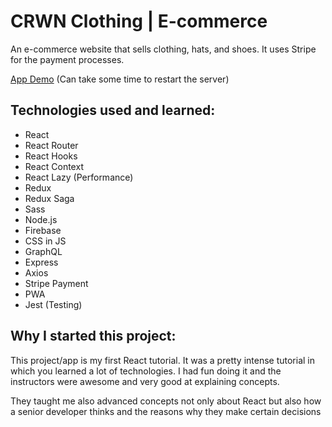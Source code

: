 # CRWN Clothing | E-commerce

An e-commerce website that sells clothing, hats, and shoes. It uses Stripe for the payment processes.

[App Demo](https://crwn-react-2020.herokuapp.com/) (Can take some time to restart the server)

## Technologies used and learned:

-   React
-   React Router
-   React Hooks
-   React Context
-   React Lazy (Performance)
-   Redux
-   Redux Saga
-   Sass
-   Node.js
-   Firebase
-   CSS in JS
-   GraphQL
-   Express
-   Axios
-   Stripe Payment
-   PWA
-   Jest (Testing) 

## Why I started this project:

This project/app is my first React tutorial. It was a pretty intense tutorial in which you learned a lot of technologies. I had fun doing it and the instructors were awesome and very good at explaining concepts.

They taught me also advanced concepts not only about React but also how a senior developer thinks and the reasons why they make certain decisions
